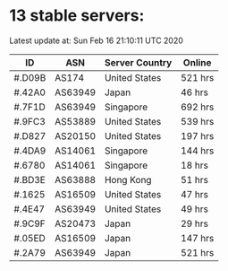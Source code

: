 # 13 stable servers:

Latest update at: Sun Feb 16 21:10:11 UTC 2020

| ID | ASN | Server Country | Online |
| -- | --- | -------------- | ------ |
| #.D09B | AS174 | United States | 521 hrs |
| #.42A0 | AS63949 | Japan | 46 hrs |
| #.7F1D | AS63949 | Singapore | 692 hrs |
| #.9FC3 | AS53889 | United States | 539 hrs |
| #.D827 | AS20150 | United States | 197 hrs |
| #.4DA9 | AS14061 | Singapore | 144 hrs |
| #.6780 | AS14061 | Singapore | 18 hrs |
| #.BD3E | AS63888 | Hong Kong | 51 hrs |
| #.1625 | AS16509 | United States | 47 hrs |
| #.4E47 | AS63949 | United States | 49 hrs |
| #.9C9F | AS20473 | Japan | 29 hrs |
| #.05ED | AS16509 | Japan | 147 hrs |
| #.2A79 | AS63949 | Japan | 521 hrs |

